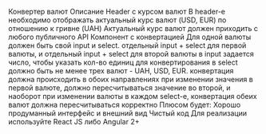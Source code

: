 Конвертер валют
Описание
Header с курсом валют
В header-е необходимо отображать актуальный курс валют (USD, EUR) по отношению к гривне (UAH)
Актуальный курс валют должен приходить с любого публичного API
Компонент с конвертацией
Для одной валюты должен быть свой input и select. 
отдельный input + select для первой валюты, и отдельный input + select для второй валюты
в input задается число, чтобы указать кол-во единиц для конвертирования
в select должно быть не менее трех валют - UAH, USD, EUR.
конвертация должна происходить в обоих направлениях 
при изменении значения в первой валюте, должно пересчитываться значение во второй, и наоборот
при изменении валюты в каждом select-е, конвертация обеих валют должна пересчитываться корректно
Плюсом будет:
Хорошо продуманный интерфейс и внешний вид
Чистый код
Для реализации используйте
React JS либо Angular 2+
